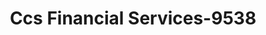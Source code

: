 ---
f_zip-code: 34743
f_state-code: FL
title: Ccs Financial Services-9538
f_phone: 407-344-0604
f_city-only: Kissimmee
f_address: 1948 E Osceola Pkwy Kissimmee
f_location-unique-id: '9538'
slug: ccs-financial-services-9538
updated-on: '2024-05-30T13:46:58.046Z'
created-on: '2024-05-30T13:36:59.803Z'
published-on: '2024-05-30T13:54:32.469Z'
f_city-state: cms/city/kissimmee-fl.md
f_company: cms/company/ccs-financial-services.md
f_state: cms/state/florida.md
layout: '[payday-loan].html'
tags: payday-loan
---